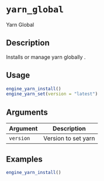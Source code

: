 # `yarn_global`

Yarn Global


## Description

Installs or manage yarn globally .


## Usage

```r
engine_yarn_install()
engine_yarn_set(version = "latest")
```


## Arguments

Argument      |Description
------------- |----------------
`version`     |     Version to set yarn


## Examples

```r
engine_yarn_install()
```



